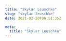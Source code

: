 ```yaml
---
title: "Skylar Leuschke"
slug: "skylar-leuschke"
date: 2021-02-20T06:51:35Z

meta:
  title: "Skylar Leuschke"
---
```


